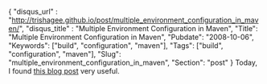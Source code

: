 {
 "disqus_url" : "http://trishagee.github.io/post/multiple_environment_configuration_in_maven/",
 "disqus_title" : "Multiple Environment Configuration in Maven",
 "Title": "Multiple Environment Configuration in Maven",
 "Pubdate": "2008-10-06",
 "Keywords": ["build", "configuration", "maven"],
 "Tags": ["build", "configuration", "maven"],
 "Slug": "multiple_environment_configuration_in_maven",
 "Section": "post"
}
Today, I&nbsp;found <a href="http://sujitpal.blogspot.com/2006/10/maven2-multi-environment-filter-setup.html">this blog post</a> very useful.<br />
